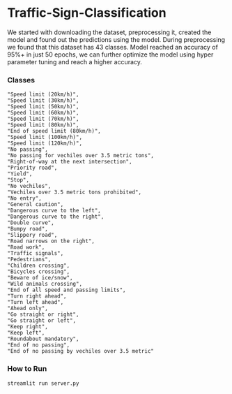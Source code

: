 # Traffic-Sign-Classification

We started with downloading the dataset, preprocessing it, created the model and found out the predictions using the model. During preprocessing we found that this dataset has 43 classes. Model reached an accuracy of 95%+ in just 50 epochs, we can further optimize the model using hyper parameter tuning and reach a higher accuracy.

### Classes 
    "Speed limit (20km/h)",
    "Speed limit (30km/h)",
    "Speed limit (50km/h)",
    "Speed limit (60km/h)",
    "Speed limit (70km/h)",
    "Speed limit (80km/h)",
    "End of speed limit (80km/h)",
    "Speed limit (100km/h)",
    "Speed limit (120km/h)",
    "No passing",
    "No passing for vechiles over 3.5 metric tons",
    "Right-of-way at the next intersection",
    "Priority road",
    "Yield",
    "Stop",
    "No vechiles",
    "Vechiles over 3.5 metric tons prohibited",
    "No entry",
    "General caution",
    "Dangerous curve to the left",
    "Dangerous curve to the right",
    "Double curve",
    "Bumpy road",
    "Slippery road",
    "Road narrows on the right",
    "Road work",
    "Traffic signals",
    "Pedestrians",
    "Children crossing",
    "Bicycles crossing",
    "Beware of ice/snow",
    "Wild animals crossing",
    "End of all speed and passing limits",
    "Turn right ahead",
    "Turn left ahead",
    "Ahead only",
    "Go straight or right",
    "Go straight or left",
    "Keep right",
    "Keep left",
    "Roundabout mandatory",
    "End of no passing",
    "End of no passing by vechiles over 3.5 metric"
    
### How to Run
    streamlit run server.py

